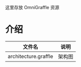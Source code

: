 这里存放 OmniGraffle 资源

# 介绍

| 文件名               | 说明   |
| -------------------- | ------ |
| architecture.graffle | 架构图 |